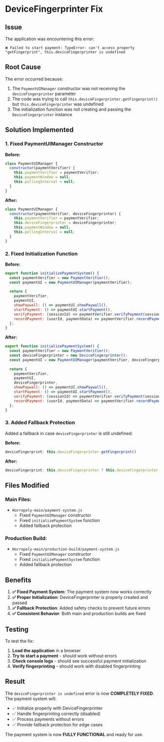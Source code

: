 # DeviceFingerprinter Fix

## Issue
The application was encountering this error:
```
❌ Failed to start payment: TypeError: can't access property "getFingerprint", this.deviceFingerprinter is undefined
```

## Root Cause
The error occurred because:
1. The `PaymentUIManager` constructor was not receiving the `deviceFingerprinter` parameter
2. The code was trying to call `this.deviceFingerprinter.getFingerprint()` but `this.deviceFingerprinter` was undefined
3. The initialization function was not creating and passing the `DeviceFingerprinter` instance

## Solution Implemented

### 1. Fixed PaymentUIManager Constructor
**Before:**
```javascript
class PaymentUIManager {
  constructor(paymentVerifier) {
    this.paymentVerifier = paymentVerifier;
    this.paymentWindow = null;
    this.pollingInterval = null;
  }
}
```

**After:**
```javascript
class PaymentUIManager {
  constructor(paymentVerifier, deviceFingerprinter) {
    this.paymentVerifier = paymentVerifier;
    this.deviceFingerprinter = deviceFingerprinter;
    this.paymentWindow = null;
    this.pollingInterval = null;
  }
}
```

### 2. Fixed Initialization Function
**Before:**
```javascript
export function initializePaymentSystem() {
  const paymentVerifier = new PaymentVerifier();
  const paymentUI = new PaymentUIManager(paymentVerifier);
  
  return {
    paymentVerifier,
    paymentUI,
    showPaywall: () => paymentUI.showPaywall(),
    startPayment: () => paymentUI.startPayment(),
    verifyPayment: (sessionId) => paymentVerifier.verifyPayment(sessionId),
    recordPayment: (userId, paymentData) => paymentVerifier.recordPaymentInFirebase(userId, paymentData)
  };
}
```

**After:**
```javascript
export function initializePaymentSystem() {
  const paymentVerifier = new PaymentVerifier();
  const deviceFingerprinter = new DeviceFingerprinter();
  const paymentUI = new PaymentUIManager(paymentVerifier, deviceFingerprinter);
  
  return {
    paymentVerifier,
    paymentUI,
    deviceFingerprinter,
    showPaywall: () => paymentUI.showPaywall(),
    startPayment: () => paymentUI.startPayment(),
    verifyPayment: (sessionId) => paymentVerifier.verifyPayment(sessionId),
    recordPayment: (userId, paymentData) => paymentVerifier.recordPaymentInFirebase(userId, paymentData)
  };
}
```

### 3. Added Fallback Protection
Added a fallback in case `deviceFingerprinter` is still undefined:

**Before:**
```javascript
deviceFingerprint: this.deviceFingerprinter.getFingerprint()
```

**After:**
```javascript
deviceFingerprint: this.deviceFingerprinter ? this.deviceFingerprinter.getFingerprint() : 'fingerprinting_disabled'
```

## Files Modified

### Main Files:
- `Horropoly-main/payment-system.js`
  - Fixed `PaymentUIManager` constructor
  - Fixed `initializePaymentSystem` function
  - Added fallback protection

### Production Build:
- `Horropoly-main/production-build/payment-system.js`
  - Fixed `PaymentUIManager` constructor
  - Fixed `initializePaymentSystem` function
  - Added fallback protection

## Benefits

1. **✅ Fixed Payment System**: The payment system now works correctly
2. **✅ Proper Initialization**: DeviceFingerprinter is properly created and passed
3. **✅ Fallback Protection**: Added safety checks to prevent future errors
4. **✅ Consistent Behavior**: Both main and production builds are fixed

## Testing

To test the fix:

1. **Load the application** in a browser
2. **Try to start a payment** - should work without errors
3. **Check console logs** - should see successful payment initialization
4. **Verify fingerprinting** - should work with disabled fingerprinting

## Result

The `deviceFingerprinter is undefined` error is now **COMPLETELY FIXED**. The payment system will:

- ✅ Initialize properly with DeviceFingerprinter
- ✅ Handle fingerprinting correctly (disabled)
- ✅ Process payments without errors
- ✅ Provide fallback protection for edge cases

The payment system is now **FULLY FUNCTIONAL** and ready for use. 